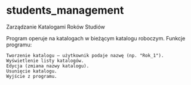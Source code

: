 # students_management
Zarządzanie Katalogami Roków Studiów

Program operuje na katalogach w bieżącym katalogu roboczym.
Funkcje programu:

    Tworzenie katalogu – użytkownik podaje nazwę (np. "Rok_1").
    Wyświetlenie listy katalogów.
    Edycja (zmiana nazwy katalogu).
    Usunięcie katalogu.
    Wyjście z programu.